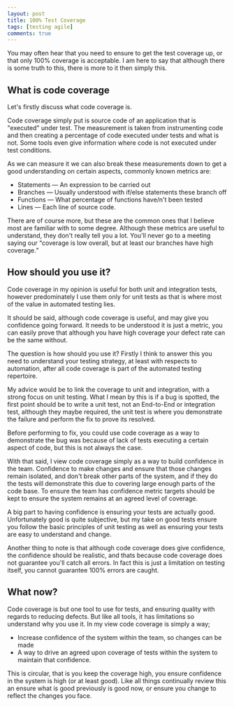 ```yaml
---
layout: post
title: 100% Test Coverage
tags: [testing agile]
comments: true
---
```


You may often hear that you need to ensure to get the test coverage up, or that only 100% coverage is acceptable. I 
am here to say that although there is some truth to this, there is more to it then simply this.

## What is code coverage
Let's firstly discuss what code coverage is. 

Code coverage simply put is source code of an application that is "executed" under test. The measurement is taken 
from instrumenting code and then creating a percentage of code executed under tests and what is not. Some tools even 
give information where code is not executed under test conditions.

As we can measure it we can also break these measurements down to get a good understanding on certain aspects, 
commonly known metrics are:

- Statements — An expression to be carried out
- Branches — Usually understood with if/else statements these branch off
- Functions — What percentage of functions have/n't been tested
- Lines — Each line of source code.

There are of course more, but these are the common ones that I believe most are familiar with to some degree. 
Although these metrics are useful to understand, they don't really tell you a lot. You'll never go to a meeting 
saying our <q>coverage is low overall, but at least our branches have high coverage.</q>


## How should you use it?

Code coverage in my opinion is useful for both unit and integration tests, however predominately I use them only for 
unit tests as that is where most of the value in automated testing lies. 

It should be said, although code coverage is useful, and may give you confidence going forward. It needs to be 
understood it is just a metric, you can easily prove that although you have high coverage your defect rate can be 
the same without.

The question is how should you use it? Firstly I think to answer this you need to understand your testing strategy, 
at least with respects to automation, after all code coverage is part of the automated testing repertoire.

My advice would be to link the coverage to unit and integration, with a strong focus on unit testing. What I mean by 
this is if a bug is spotted, the first point should be to write a unit test, not an End-to-End or integration test, 
although they maybe required, the unit test is where you demonstrate the failure and perform the fix to prove its 
resolved.

Before performing to fix, you could use code coverage as a way to demonstrate the bug was because of lack of tests 
executing a certain aspect of code, but this is not always the case.

With that said, I view code coverage simply as a way to build confidence in the team. Confidence to make changes and 
ensure that those changes remain isolated, and don't break other parts of the system, and if they do the tests will 
demonstrate this due to covering large enough parts of the code base. To ensure the team has confidence metric 
targets should be kept to ensure the system remains at an agreed level of coverage.

A big part to having confidence is ensuring your tests are actually good. Unfortunately good is quite subjective, 
but my take on good tests ensure you follow the basic principles of unit testing as well as ensuring your tests are 
easy to understand and change. 

Another thing to note is that although code coverage does give confidence, the confidence should be realistic, and 
thats because code coverage does not guarantee you'll catch all errors. In fact this is just a limitation on testing 
itself, you cannot guarantee 100% errors are caught.

## What now?

Code coverage is but one tool to use for tests, and ensuring quality with regards to reducing defects. But like all 
tools, it has limitations so understand why you use it. In my view code coverage is simply a way;

- Increase confidence of the system within the team, so changes can be made
- A way to drive an agreed upon coverage of tests within the system to maintain that confidence.

This is circular, that is you keep the coverage high, you ensure confidence in the system is high (or at least good).
Like all things continually review this an ensure what is good previously is good now, or ensure you change to 
reflect the changes you face.

